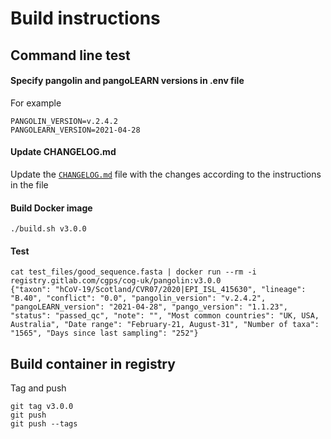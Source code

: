 # Build instructions

## Command line test

#### Specify pangolin and pangoLEARN versions in .env file

For example
```
PANGOLIN_VERSION=v.2.4.2
PANGOLEARN_VERSION=2021-04-28
```

#### Update CHANGELOG.md 

Update the [`CHANGELOG.md`](CHANGELOG.md) file with the changes according to the instructions in the file

#### Build Docker image

```
./build.sh v3.0.0
```

#### Test

```
cat test_files/good_sequence.fasta | docker run --rm -i registry.gitlab.com/cgps/cog-uk/pangolin:v3.0.0
{"taxon": "hCoV-19/Scotland/CVR07/2020|EPI_ISL_415630", "lineage": "B.40", "conflict": "0.0", "pangolin_version": "v.2.4.2", "pangoLEARN_version": "2021-04-28", "pango_version": "1.1.23", "status": "passed_qc", "note": "", "Most common countries": "UK, USA, Australia", "Date range": "February-21, August-31", "Number of taxa": "1565", "Days since last sampling": "252"}
```
## Build container in registry
Tag and push
```
git tag v3.0.0
git push
git push --tags
```